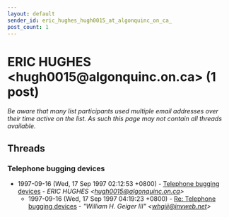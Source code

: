 ```yaml
---
layout: default
sender_id: eric_hughes_hugh0015_at_algonquinc_on_ca_
post_count: 1
---
```


# ERIC HUGHES <hugh0015<span>@</span>algonquinc.on.ca> (1 post)

_Be aware that many list participants used multiple email addresses over their time active on the list. As such this page may not contain all threads available._

## Threads

### Telephone bugging devices
+ 1997-09-16 (Wed, 17 Sep 1997 02:12:53 +0800) - [Telephone bugging devices](/archive/1997/09/a9311b4955230533a8f356376deeb5b149234544f763f5200ccaceebfe2f2b59) - _ERIC HUGHES \<hugh0015@algonquinc.on.ca\>_
  + 1997-09-16 (Wed, 17 Sep 1997 04:19:23 +0800) - [Re: Telephone bugging devices](/archive/1997/09/81aee8e4f3077610a8cb55ec72b79730865bc9eb01cbe5987ce09038c35ab7b8) - _"William H. Geiger III" \<whgiii@invweb.net\>_

